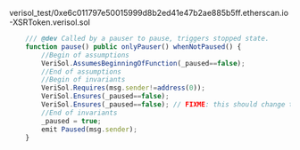 verisol_test/0xe6c011797e50015999d8b2ed41e47b2ae885b5ff.etherscan.io-XSRToken.verisol.sol

```javascript
    /// @dev Called by a pauser to pause, triggers stopped state.
    function pause() public onlyPauser() whenNotPaused() {
        //Begin of assumptions
        VeriSol.AssumesBeginningOfFunction(_paused==false);
        //End of assumptions
        //Begin of invariants
        VeriSol.Requires(msg.sender!=address(0));
        VeriSol.Ensures(_paused==false);
        VeriSol.Ensures(_paused==false); // FIXME: this should change to VeriSol.Ensures(_paused!=false);
        //End of invariants
        _paused = true;
        emit Paused(msg.sender);
    }
```